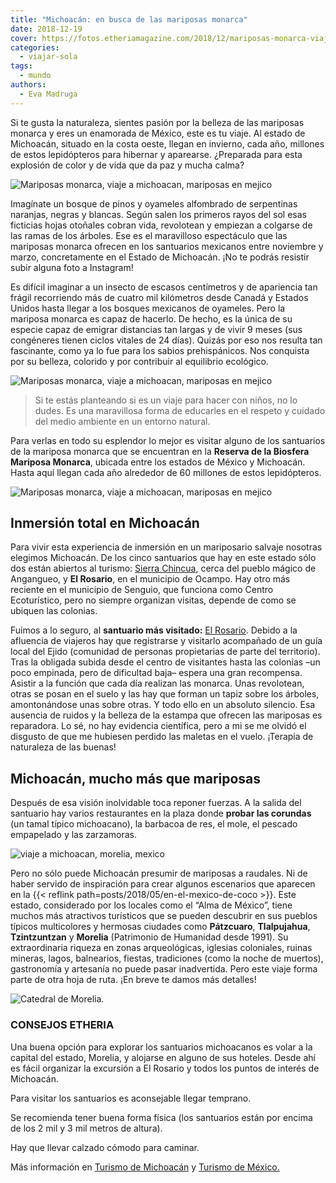 ```yaml
---
title: "Michoacán: en busca de las mariposas monarca"
date: 2018-12-19
cover: https://fotos.etheriamagazine.com/2018/12/mariposas-monarca-viaje-mujeres.jpg
categories: 
  - viajar-sola
tags: 
  - mundo
authors: 
  - Eva Madruga
---
```


Si te gusta la naturaleza, sientes pasión por la belleza de las mariposas monarca y eres un enamorada de México, este es tu viaje. Al estado de Michoacán, situado en la costa oeste, llegan en invierno, cada año, millones de estos lepidópteros para hibernar y aparearse. ¿Preparada para esta explosión de color y de vida que da paz y mucha calma?

![Mariposas monarca, viaje a michoacan, mariposas en mejico](https://fotos.etheriamagazine.com/2018/12/Mariposas-Monarca-Michoacan.jpg "Las mariposas monarca cuando están inmóviles se mimetizan con el entorno.")

Imagínate un bosque de pinos y oyameles alfombrado de serpentinas naranjas, negras y 
blancas. Según salen los primeros rayos del sol esas ficticias hojas otoñales cobran 
vida, revolotean y empiezan a colgarse de las ramas de los árboles. Ese es el 
maravilloso espectáculo que las mariposas monarca ofrecen en los santuarios mexicanos 
entre noviembre y marzo, concretamente en el Estado de Michoacán. ¡No te podrás resistir 
subir alguna foto a Instagram! 

Es difícil imaginar a un insecto de escasos centímetros y de apariencia tan frágil 
recorriendo más de cuatro mil kilómetros desde Canadá y Estados Unidos hasta llegar a 
los bosques mexicanos de oyameles. Pero la mariposa monarca es capaz de hacerlo. De 
hecho, es la única de su especie capaz de emigrar distancias tan largas y de vivir 9 
meses (sus congéneres tienen ciclos vitales de 24 días). Quizás por eso nos resulta tan 
fascinante, como ya lo fue para los sabios prehispánicos. Nos conquista por su belleza, 
colorido y por contribuir al equilibrio ecológico. 

![Mariposas monarca, viaje a michoacan, mariposas en mejico](https://fotos.etheriamagazine.com/2018/12/Viaje-mexico-mariposas-monarca.jpg "Mariposas monarca.")

> Si te estás planteando si es un viaje para hacer con niños, no lo dudes. Es una 
> maravillosa forma de educarles en el respeto y cuidado del medio ambiente en un entorno 
> natural. 

Para verlas en todo su esplendor lo mejor es visitar alguno de los santuarios de la 
mariposa monarca que se encuentran en la **Reserva de la Biosfera Mariposa Monarca**, 
ubicada entre los estados de México y Michoacán. Hasta aquí llegan cada año alrededor de 
60 millones de estos lepidópteros. 

![Mariposas monarca, viaje a michoacan, mariposas en mejico](https://fotos.etheriamagazine.com/2018/12/viaje-mexico-mariposas.jpg "Visitantes en Michoacán rodeados de mariposas.")

## Inmersión total en Michoacán

Para vivir esta experiencia de inmersión en un mariposario salvaje nosotras elegimos 
Michoacán. De los cinco santuarios que hay en este estado sólo dos están abiertos al 
turismo: [Sierra 
Chincua](http://michoacan.travel/es/lugares/santuario-sierra-chincua.html), cerca del 
pueblo mágico de Angangueo, y **El Rosario**, en el municipio de Ocampo. Hay otro más 
reciente en el municipio de Senguio, que funciona como Centro Ecoturístico, pero no 
siempre organizan visitas, depende de como se ubiquen las colonias. 

Fuimos a lo seguro, al **santuario más visitado:** [El 
Rosario](http://michoacan.travel/es/lugares/santuario-el-rosario.html). Debido a la 
afluencia de viajeros hay que registrarse y visitarlo acompañado de un guía local del 
Ejido (comunidad de personas propietarias de parte del territorio). Tras la obligada 
subida desde el centro de visitantes hasta las colonias –un poco empinada, pero de 
dificultad baja– espera una gran recompensa. Asistir a la función que cada día realizan 
las monarca. Unas revolotean, otras se posan en el suelo y las hay que forman un tapiz 
sobre los árboles, amontonándose unas sobre otras. Y todo ello en un absoluto silencio. 
Esa ausencia de ruidos y la belleza de la estampa que ofrecen las mariposas es 
reparadora. Lo sé, no hay evidencia científica, pero a mi se me olvidó el disgusto de 
que me hubiesen perdido las maletas en el vuelo. ¡Terapia de naturaleza de las buenas! 

## Michoacán, mucho más que mariposas

Después de esa visión inolvidable toca reponer fuerzas. A la salida del santuario hay 
varios restaurantes en la plaza donde **probar las corundas** (un tamal típico 
michoacano), la barbacoa de res, el mole, el pescado empapelado y las zarzamoras. 

![viaje a michoacan, morelia, mexico](https://fotos.etheriamagazine.com/2018/12/morelia-mexico.jpg "Arquitectura de Morelia (México)")

Pero no sólo puede Michoacán presumir de mariposas a raudales. Ni de haber servido de 
inspiración para crear algunos escenarios que aparecen en la {{< reflink 
path=posts/2018/05/en-el-mexico-de-coco >}}. Este estado, considerado por los locales 
como el “Alma de México”, tiene muchos más atractivos turísticos que se pueden descubrir 
en sus pueblos típicos multicolores y hermosas ciudades como **Pátzcuaro**, 
**Tlalpujahua**, **Tzintzuntzan** y **Morelia** (Patrimonio de Humanidad desde 1991). Su 
extraordinaria riqueza en zonas arqueológicas, iglesias coloniales, ruinas mineras, 
lagos, balnearios, fiestas, tradiciones (como la noche de muertos), gastronomía y 
artesanía no puede pasar inadvertida. Pero este viaje forma parte de otra hoja de ruta. 
¡En breve te damos más detalles! 

![Catedral de Morelia.](https://fotos.etheriamagazine.com/2018/12/mariposas-monarca-morelia.jpg "Catedral de Morelia. © Josue Soto")

### CONSEJOS ETHERIA

Una buena opción para explorar los santuarios michoacanos es volar a la capital del 
estado, Morelia, y alojarse en alguno de sus hoteles. Desde ahí es fácil organizar la 
excursión a El Rosario y todos los puntos de interés de Michoacán. 

Para visitar los santuarios es aconsejable llegar temprano. 

Se recomienda tener buena forma física (los santuarios están por encima de los 2 mil y 3 
mil metros de altura). 

Hay que llevar calzado cómodo para caminar. 

Más información en [Turismo de Michoacán](http://michoacan.travel/es/) y [Turismo de 
México.](https://www.visitmexico.com/es)
